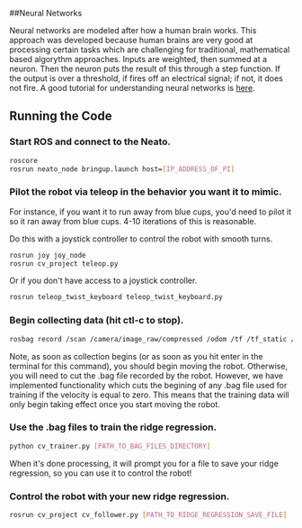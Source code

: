 ##Neural Networks

Neural networks are modeled after how a human brain works. This approach was developed because human brains are very good at processing certain tasks which are challenging for traditional, mathematical based algorythm approaches. Inputs are weighted, then summed at a neuron. Then the neuron puts the result of this through a step function. If the output is over a threshold, if fires off an electrical signal; if not, it does not fire. A good tutorial for understanding neural networks is [here](http://www.theprojectspot.com/tutorial-post/introduction-to-artificial-neural-networks-part-1/7).

## Running the Code

### Start ROS and connect to the Neato.
```bash
roscore 
rosrun neato_node bringup.launch host=[IP_ADDRESS_OF_PI]
```

### Pilot the robot via teleop in the behavior you want it to mimic.
For instance, if you want it to run away from blue cups, you'd need to pilot it so it ran away from blue cups. 4-10 iterations of this is reasonable.

Do this with a joystick controller to control the robot with smooth turns.
```bash 
rosrun joy joy_node
rosrun cv_project teleop.py
```

Or if you don't have access to a joystick controller.
```bash
rosrun teleop_twist_keyboard teleop_twist_keyboard.py
```

### Begin collecting data (hit ctl-c to stop).
```bash
rosbag record /scan /camera/image_raw/compressed /odom /tf /tf_static /cmd_vel
```
Note, as soon as collection begins (or as soon as you hit enter in the terminal for this command), you should begin moving the robot. Otherwise, you will need to cut the .bag file recorded by the robot. However, we have implemented functionality which cuts the begining of any .bag file used for training if the velocity is equal to zero. This means that the training data will only begin taking effect once you start moving the robot.


### Use the .bag files to train the ridge regression.
```bash
python cv_trainer.py [PATH_TO_BAG_FILES_DIRECTORY]
```
When it's done processing, it will prompt you for a file to save your ridge regression, so you can use it to control the robot!

### Control the robot with your new ridge regression.
```bash
rosrun cv_project cv_follower.py [PATH_TO_RIDGE_REGRESSION_SAVE_FILE]
```

